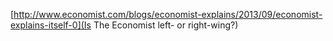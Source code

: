 [http://www.economist.com/blogs/economist-explains/2013/09/economist-explains-itself-0](Is The Economist left- or right-wing?)
